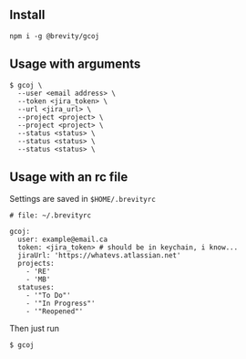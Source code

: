 ## Install

`npm i -g @brevity/gcoj`


## Usage with arguments

```
$ gcoj \
  --user <email address> \
  --token <jira_token> \
  --url <jira_url> \
  --project <project> \
  --project <project> \
  --status <status> \
  --status <status> \
  --status <status> \
```

## Usage with an rc file

Settings are saved in `$HOME/.brevityrc`

```
# file: ~/.brevityrc

gcoj:
  user: example@email.ca
  token: <jira_token> # should be in keychain, i know...
  jiraUrl: 'https://whatevs.atlassian.net'
  projects:
    - 'RE'
    - 'MB'
  statuses:
    - '"To Do"'
    - '"In Progress"'
    - '"Reopened"'
```

Then just run
```
$ gcoj
```
